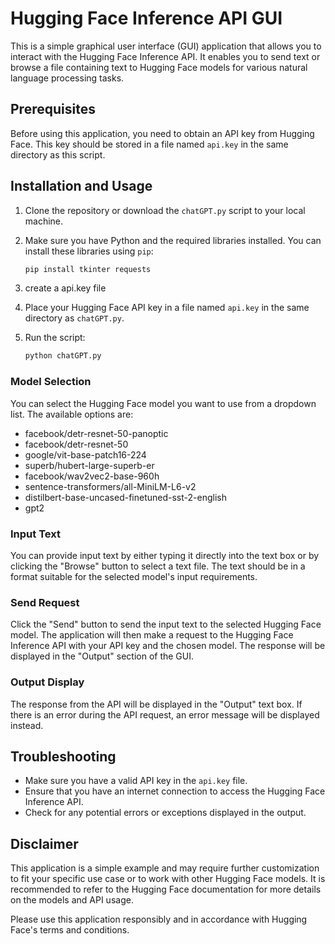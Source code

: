 # Hugging Face Inference API GUI

This is a simple graphical user interface (GUI) application that allows you to interact with the Hugging Face Inference API. It enables you to send text or browse a file containing text to Hugging Face models for various natural language processing tasks.

## Prerequisites

Before using this application, you need to obtain an API key from Hugging Face. This key should be stored in a file named `api.key` in the same directory as this script.

## Installation and Usage

1. Clone the repository or download the `chatGPT.py` script to your local machine.
2. Make sure you have Python and the required libraries installed. You can install these libraries using `pip`:


   ```bash
   pip install tkinter requests
   ```

3. create a api.key file
   
4. Place your Hugging Face API key in a file named `api.key` in the same directory as `chatGPT.py`.
  
5. Run the script:

   ```bash
   python chatGPT.py
   ```

### Model Selection

You can select the Hugging Face model you want to use from a dropdown list. The available options are:

- facebook/detr-resnet-50-panoptic
- facebook/detr-resnet-50
- google/vit-base-patch16-224
- superb/hubert-large-superb-er
- facebook/wav2vec2-base-960h
- sentence-transformers/all-MiniLM-L6-v2
- distilbert-base-uncased-finetuned-sst-2-english
- gpt2


### Input Text

You can provide input text by either typing it directly into the text box or by clicking the "Browse" button to select a text file. The text should be in a format suitable for the selected model's input requirements.

### Send Request

Click the "Send" button to send the input text to the selected Hugging Face model. The application will then make a request to the Hugging Face Inference API with your API key and the chosen model. The response will be displayed in the "Output" section of the GUI.

### Output Display

The response from the API will be displayed in the "Output" text box. If there is an error during the API request, an error message will be displayed instead.

## Troubleshooting

- Make sure you have a valid API key in the `api.key` file.
- Ensure that you have an internet connection to access the Hugging Face Inference API.
- Check for any potential errors or exceptions displayed in the output.

## Disclaimer

This application is a simple example and may require further customization to fit your specific use case or to work with other Hugging Face models. It is recommended to refer to the Hugging Face documentation for more details on the models and API usage.

Please use this application responsibly and in accordance with Hugging Face's terms and conditions.
